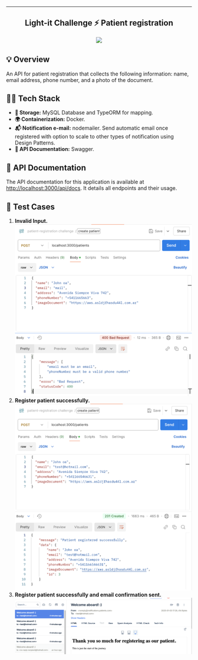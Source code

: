 <div align= "center">
<hr>
</div>

<div align="center">

<h2> Light-it Challenge ⚡  Patient registration</h2>

![](https://img.shields.io/badge/TypeScript-007ACC?style=for-the-badge&logo=typescript&logoColor=white)

</div>

## 💡 Overview

An API for patient registration that collects the following information: name, email address, phone number, and a photo of the document.

## 👩‍💻 Tech Stack

- **💾 Storage:** MySQL Database and TypeORM for mapping.
- **🌍 Containerization:** Docker.
- **📬 Notification e-mail:** nodemailer. Send automatic email once registered with option to scale to other types of notification using Design Patterns.
- **📄 API Documentation:** Swagger.

## 📃 API Documentation

The API documentation for this application is available at [http://localhost:3000/api/docs](http://localhost:3000/api). It details all endpoints and their usage.

## 🧪 Test Cases

1. **Invalid Input.**
   ![alt text](assets/image.png)
2. **Register patient successfully.**
   ![alt text](assets/image-1.png)
3. **Register patient successfully and email confirmation sent.**
   ![alt text](assets/image-2.png)
